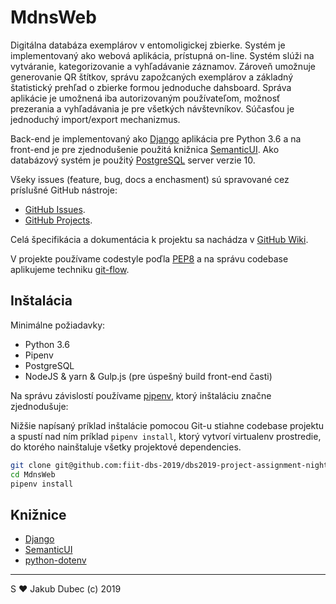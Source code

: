 # MdnsWeb

Digitálna databáza exemplárov v entomoligickej zbierke. Systém je implementovaný ako webová aplikácia, prístupná on-line.
Systém slúži na vytváranie, kategorizovanie a vyhľadávanie záznamov. Zároveň umožnuje generovanie QR štítkov,
správu zapožcaných exemplárov a základný štatistický prehľad o zbierke formou jednoduche dahsboard. Správa aplikácie
je umožnená iba autorizovaným používateľom, možnosť prezerania a vyhľadávania je pre všetkých návštevníkov.
Súčasťou je jednoduchý import/export mechanizmus.

Back-end je implementovaný ako [Django](https://www.djangoproject.com/) aplikácia pre Python 3.6 a na front-end 
je pre zjednodušenie použitá knižnica [SemanticUI](https://semantic-ui.com/). Ako databázový systém je použitý 
[PostgreSQL](https://www.postgresql.org/) server verzie 10.

Všeky issues (feature, bug, docs a enchasment) sú spravované cez príslušné GitHub nástroje:

- [GitHub Issues](https://github.com/fiit-dbs-2019/dbs2019-project-assignment-nightgaunt/issues).
- [GitHub Projects](https://github.com/fiit-dbs-2019/dbs2019-project-assignment-nightgaunt/projects).

Celá špecifikácia a dokumentácia k projektu sa nachádza v 
[GitHub Wiki](https://github.com/fiit-dbs-2019/dbs2019-project-assignment-nightgaunt/wiki).

V projekte používame codestyle poďla [PEP8](https://www.python.org/dev/peps/pep-0008/) a na správu codebase
aplikujeme techniku [git-flow](https://datasift.github.io/gitflow/IntroducingGitFlow.html).

## Inštalácia

Minimálne požiadavky:

- Python 3.6
- Pipenv
- PostgreSQL
- NodeJS & yarn & Gulp.js (pre úspešný build front-end časti)

Na správu závislostí používame [pipenv](https://github.com/pypa/pipenv), ktorý inštaláciu značne zjednodušuje:

Nižšie napísaný príklad inštalácie pomocou Git-u stiahne codebase projektu a spustí nad ním príklad `pipenv install`,
ktorý vytvorí virtualenv prostredie, do ktorého nainštaluje všetky projektové dependencies. 

```bash
git clone git@github.com:fiit-dbs-2019/dbs2019-project-assignment-nightgaunt.git MdnsWeb
cd MdnsWeb
pipenv install
```

## Knižnice

- [Django](https://www.djangoproject.com/)
- [SemanticUI](https://semantic-ui.com/)
- [python-dotenv](https://github.com/theskumar/python-dotenv)

---
S ❤️ Jakub Dubec (c) 2019